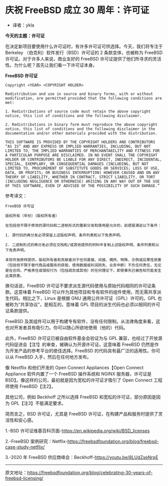 # 庆祝 FreeBSD 成立 30 周年：许可证

- 译者：ykla

**今天的主题：许可证**

在决定新项目要使用什么许可证时，有许多许可证可供选择。今天，我们将专注于 Berkeley （伯克利）软件发行（BSD）许可证的 2 条款变体，也被称为 FreeBSD 许可证。对于许多人来说，商业友好的 FreeBSD 许可证提供了他们所寻求的灵活性。为什么呢？首先让我们看一下许可证本身。

**FreeBSD 许可证**
```
Copyright <YEAR> <COPYRIGHT HOLDER>

Redistribution and use in source and binary forms, with or without modification, are permitted provided that the following conditions are met:

1. Redistributions of source code must retain the above copyright notice, this list of conditions and the following disclaimer.

2. Redistributions in binary form must reproduce the above copyright notice, this list of conditions and the following disclaimer in the documentation and/or other materials provided with the distribution.

THIS SOFTWARE IS PROVIDED BY THE COPYRIGHT HOLDERS AND CONTRIBUTORS “AS IS” AND ANY EXPRESS OR IMPLIED WARRANTIES, INCLUDING, BUT NOT LIMITED TO, THE IMPLIED WARRANTIES OF MERCHANTABILITY AND FITNESS FOR A PARTICULAR PURPOSE ARE DISCLAIMED. IN NO EVENT SHALL THE COPYRIGHT HOLDER OR CONTRIBUTORS BE LIABLE FOR ANY DIRECT, INDIRECT, INCIDENTAL, SPECIAL, EXEMPLARY, OR CONSEQUENTIAL DAMAGES (INCLUDING, BUT NOT LIMITED TO, PROCUREMENT OF SUBSTITUTE GOODS OR SERVICES; LOSS OF USE, DATA, OR PROFITS; OR BUSINESS INTERRUPTION) HOWEVER CAUSED AND ON ANY THEORY OF LIABILITY, WHETHER IN CONTRACT, STRICT LIABILITY, OR TORT (INCLUDING NEGLIGENCE OR OTHERWISE) ARISING IN ANY WAY OUT OF THE USE OF THIS SOFTWARE, EVEN IF ADVISED OF THE POSSIBILITY OF SUCH DAMAGE.”
```

参考译文：

```
FreeBSD 许可证

版权所有（年份）（版权所有者）

在包括但不限于修改的源代码和二进制形式的重新分发和使用是允许的，前提是满足以下条件：

1. 源代码的再分发必须保留上述版权声明、条件列表和以下免责声明。

2. 二进制形式的再分发必须在文档和/或其他提供的材料中复制上述版权声明、条件列表和以下免责声明。

本软件按原样提供，版权所有者和贡献者对于任何直接、间接、偶然、特殊、示例或后果性损害（包括但不限于替代商品或服务的获取、使用数据或利润损失、业务中断）不负任何责任，无论是在合同、严格责任或侵权行为（包括疏忽或其他）的任何理论下，即使事先已被告知可能发生此类损害。
```


换句话说，FreeBSD 许可证不要求派生源代码使用与原始代码相同的许可证条款。这意味着 FreeBSD 可以作为其他项目和专有软件的组件使用，而无需共享派生代码。相比之下，Linux 是根据 GNU 通用公共许可证（GPL）许可的。GPL 也被称为“共享协议”，是相互的，意味着 GPL 项目的派生代码也必须以相同的许可证条款提供。

FreeBSD 及其组件可以用于构建专有软件，没有任何限制。从法律角度来看，这也对开发者具有吸引力。你可以随心所欲地使用（他的）代码。

此外，FreeBSD 许可证已被自由软件基金会验证为与 GPL 兼容，也经过了开放源代码促进会【注1】的审查，被确认为开源许可证。这意味着 FreeBSD 仍然是作为开发产品的参考平台的绝佳选择。FreeBSD 的代码具有最广泛的适用性。你可以从 FreeBSD 入手，然后在任何地方发布。

像 Nextflix 和他们开发的 Open Connect Appliances【Open Connect Appliance 软件内置了一个 FreeBSD 操作系统和 NGINX 服务器，许可证是 BSD】。像这样的公司，最初就是因为宽松的许可证才吸引了 Open Connect 工程师使用 FreeBSD【注2】。

其他公司，例如 Beckhoff 之所以选择 FreeBSD 和宽松的许可证，部分原因是因为 GPL【注3】不能满足要求。

简而言之，BSD 许可证，尤其是 FreeBSD 许可证，在构建产品和服务时提供了灵活性和安心感。

1.-BSD 许可证维基百科页面-https://en.wikipedia.org/wiki/BSD_licenses

2.-FreeBSD 案例研究：Netflix-https://freebsdfoundation.org/blog/freebsd-case-study-netflix/

3.-2020 年 FreeBSD 供应商峰会：Beckhoff-https://youtu.be/8LUdZseNrpE

---

原文地址：https://freebsdfoundation.org/blog/celebrating-30-years-of-freebsd-licensing/
